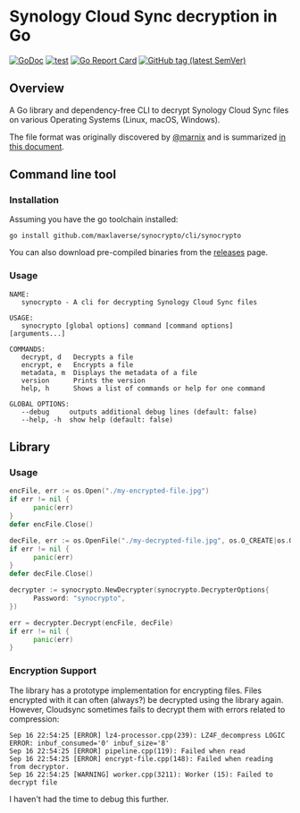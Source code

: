# Synology Cloud Sync decryption in Go

[![GoDoc](https://godoc.org/github.com/maxlaverse/synocrypto?status.svg)](https://godoc.org/github.com/maxlaverse/synocrypto)
[![test](https://github.com/maxlaverse/synocrypto/actions/workflows/workflow.yaml/badge.svg)](https://github.com/maxlaverse/synocrypto/actions/workflows/workflow.yaml)
[![Go Report Card](https://goreportcard.com/badge/github.com/maxlaverse/synocrypto)](https://goreportcard.com/report/github.com/maxlaverse/synocrypto)
[![GitHub tag (latest SemVer)](https://img.shields.io/github/tag/maxlaverse/synocrypto.svg?style=social)](https://github.com/maxlaverse/synocrypto/tags)

## Overview

A Go library and dependency-free CLI to decrypt Synology Cloud Sync files on various Operating Systems (Linux, macOS, Windows).

The file format was originally discovered by [@marnix](https://github.com/marnix)
and is summarized [in this document](ENCRYPTION.md).

## Command line tool

### Installation

Assuming you have the go toolchain installed:
```
go install github.com/maxlaverse/synocrypto/cli/synocrypto
```

You can also download pre-compiled binaries from the [releases] page.

### Usage
```
NAME:
   synocrypto - A cli for decrypting Synology Cloud Sync files

USAGE:
   synocrypto [global options] command [command options] [arguments...]

COMMANDS:
   decrypt, d   Decrypts a file
   encrypt, e   Encrypts a file
   metadata, m  Displays the metadata of a file
   version      Prints the version
   help, h      Shows a list of commands or help for one command

GLOBAL OPTIONS:
   --debug     outputs additional debug lines (default: false)
   --help, -h  show help (default: false)
```

## Library

### Usage

```go
encFile, err := os.Open("./my-encrypted-file.jpg")
if err != nil {
      panic(err)
}
defer encFile.Close()

decFile, err := os.OpenFile("./my-decrypted-file.jpg", os.O_CREATE|os.O_WRONLY, 0644)
if err != nil {
      panic(err)
}
defer decFile.Close()

decrypter := synocrypto.NewDecrypter(synocrypto.DecrypterOptions{
      Password: "synocrypto",
})

err = decrypter.Decrypt(encFile, decFile)
if err != nil {
      panic(err)
}
```

### Encryption Support

The library has a prototype implementation for encrypting files.
Files encrypted with it can often (always?) be decrypted using the library again.
However, Cloudsync sometimes fails to decrypt them with errors related to compression:
```
Sep 16 22:54:25 [ERROR] lz4-processor.cpp(239): LZ4F_decompress LOGIC ERROR: inbuf_consumed='0' inbuf_size='8'
Sep 16 22:54:25 [ERROR] pipeline.cpp(119): Failed when read
Sep 16 22:54:25 [ERROR] encrypt-file.cpp(148): Failed when reading from decryptor.
Sep 16 22:54:25 [WARNING] worker.cpp(3211): Worker (15): Failed to decrypt file
```

I haven't had the time to debug this further.

[releases]: https://github.com/maxlaverse/synocrypto/releases